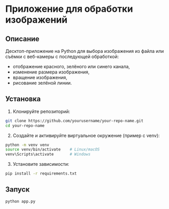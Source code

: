 # Приложение для обработки изображений

## Описание
Десктоп-приложение на Python для выбора изображения из файла или съёмки с веб-камеры с последующей обработкой:
- отображение красного, зелёного или синего канала,
- изменение размера изображения,
- вращение изображения,
- рисование зелёной линии.

## Установка

1. Клонируйте репозиторий:
```bash
git clone https://github.com/yourusername/your-repo-name.git
cd your-repo-name
```

2. Создайте и активируйте виртуальное окружение (пример с venv):
```bash
python -m venv venv
source venv/bin/activate    # Linux/macOS
venv\Scripts\activate       # Windows
```

3. Установите зависимости:
```bash
pip install -r requirements.txt
```

## Запуск
```bash
python app.py
```